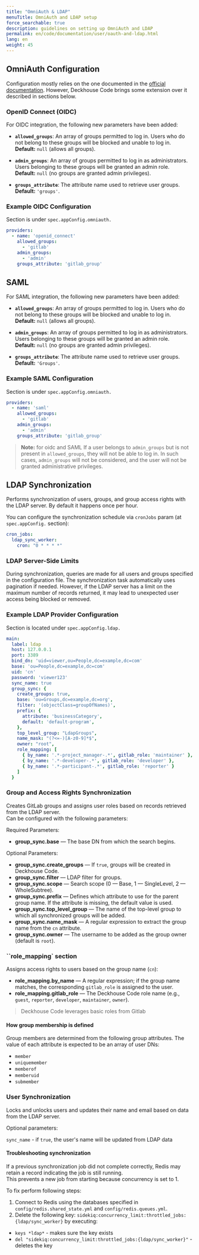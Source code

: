```yaml
---
title: "OmniAuth & LDAP"
menuTitle: OmniAuth and LDAP setup
force_searchable: true
description: guidelines on setting up OmniAuth and LDAP
permalink: en/code/documentation/user/oauth-and-ldap.html
lang: en
weight: 45
---
```


## OmniAuth Configuration

Configuration mostly relies on the one documented in the [official documentation](https://docs.gitlab.com/integration/omniauth/). However, Deckhouse Code brings some extension over it described in sections below.

### OpenID Connect (OIDC)

For OIDC integration, the following new parameters have been added:

- **`allowed_groups`**: An array of groups permitted to log in. Users who do not belong to these groups will be blocked and unable to log in.  
  **Default:** `null` (allows all groups).

- **`admin_groups`**: An array of groups permitted to log in as administrators. Users belonging to these groups will be granted an admin role.  
  **Default:** `null` (no groups are granted admin privileges).

- **`groups_attribute`**: The attribute name used to retrieve user groups.  
  **Default:** `'groups'`.

### Example OIDC Configuration

Section is under `spec.appConfig.omniauth.`

```yaml
providers:
  - name: 'openid_connect'
    allowed_groups:
      - 'gitlab'
    admin_groups:
      - 'admin'
    groups_attribute: 'gitlab_group'
```

## SAML

For SAML integration, the following new parameters have been added:

- **`allowed_groups`**: An array of groups permitted to log in. Users who do not belong to these groups will be blocked and unable to log in.  
  **Default:** `null` (allows all groups).

- **`admin_groups`**: An array of groups permitted to log in as administrators. Users belonging to these groups will be granted an admin role.  
  **Default:** `null` (no groups are granted admin privileges).

- **`groups_attribute`**: The attribute name used to retrieve user groups.  
  **Default:** `'Groups'`.

### Example SAML Configuration

Section is under `spec.appConfig.omniauth.`

```yaml
providers:
  - name: 'saml'
    allowed_groups:
      - 'gitlab'
    admin_groups:
      - 'admin'
    groups_attribute: 'gitlab_group'
```

> **Note:** for oidc and SAML If a user belongs to `admin_groups` but is not present in `allowed_groups`, they will not be able to log in. In such cases, `admin_groups` will not be considered, and the user will not be granted administrative privileges.

## LDAP Synchronization

Performs synchronization of users, groups, and group access rights with the LDAP server. By default it happens once per hour.

You can configure the synchronization schedule via `cronJobs` param (at `spec.appConfig.` section):

```yaml
cron_jobs:
  ldap_sync_worker:
    cron: "0 * * * *"
```

### LDAP Server-Side Limits

During synchronization, queries are made for all users and groups specified in the configuration file.
The synchronization task automatically uses pagination if needed.
However, if the LDAP server has a limit on the maximum number of records returned, it may lead to unexpected user access being blocked or removed.

### Example LDAP Provider Configuration

Section is located under `spec.appConfig.ldap.`

```yaml
main:
  label: ldap
  host: 127.0.0.1
  port: 3389
  bind_dn: 'uid=viewer,ou=People,dc=example,dc=com'
  base: 'ou=People,dc=example,dc=com'
  uid: 'cn'
  password: 'viewer123'
  sync_name: true
  group_sync: {
    create_groups: true,
    base: 'ou=Groups,dc=example,dc=org',
    filter: '(objectClass=groupOfNames)',
    prefix: {
      attribute: 'businessCategory',
      default: 'default-program',
    },
    top_level_group: "LdapGroups",
    name_mask: "(?<=-)[A-z0-9]*$",
    owner: "root",
    role_mapping: [
      { by_name: '.*-project_manager-.*', gitlab_role: 'maintainer' },
      { by_name: '.*-developer-.*', gitlab_role: 'developer' },
      { by_name: '.*-participant-.*', gitlab_role: 'reporter' }
    ]
  }
```

### Group and Access Rights Synchronization

Creates GitLab groups and assigns user roles based on records retrieved from the LDAP server.  
Can be configured with the following parameters:

Required Parameters:

- **group_sync.base** — The base DN from which the search begins.

Optional Parameters:

- **group_sync.create_groups** — If `true`, groups will be created in Deckhouse Code.
- **group_sync.filter** — LDAP filter for groups.
- **group_sync.scope** — Search scope (0 — Base, 1 — SingleLevel, 2 — WholeSubtree).
- **group_sync.prefix** — Defines which attribute to use for the parent group name. If the attribute is missing, the default value is used.
- **group_sync.top_level_group** — The name of the top-level group to which all synchronized groups will be added.
- **group_sync.name_mask** — A regular expression to extract the group name from the `cn` attribute.
- **group_sync.owner** — The username to be added as the group owner (default is `root`).

### ``role_mapping` section

Assigns access rights to users based on the group name (`cn`):

- **role_mapping.by_name** — A regular expression; if the group name matches, the corresponding `gitlab_role` is assigned to the user.
- **role_mapping.gitlab_role** — The Deckhouse Code role name (e.g., `guest`, `reporter`, `developer`, `maintainer`, `owner`).

> Deckhouse Code leverages basic roles from Gitlab

#### How group membership is defined

Group members are determined from the following group attributes. The value of each attribute is expected to be an array of user DNs:

- `member`
- `uniquemember`
- `memberof`
- `memberuid`
- `submember`

### User Synchronization

Locks and unlocks users and updates their name and email based on data from the LDAP server.

Optional parameters:

`sync_name` - if `true`, the user's name will be updated from LDAP data

#### Troubleshooting synchronization

If a previous synchronization job did not complete correctly, Redis may retain a record indicating the job is still running.  
This prevents a new job from starting because concurrency is set to 1.

To fix perform following steps:

1. Connect to Redis using the databases specified in `config/redis.shared_state.yml` and `config/redis.queues.yml`.
2. Delete the following key:  `sidekiq:concurrency_limit:throttled_jobs:{ldap/sync_worker}` by executing:
- `keys *ldap*` - makes sure the key exists
- `del "sidekiq:concurrency_limit:throttled_jobs:{ldap/sync_worker}"` - deletes the key
